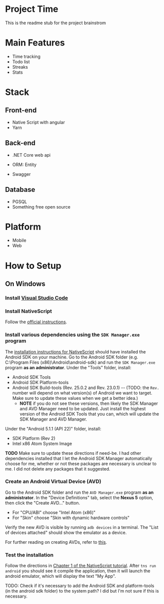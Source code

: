 # Project Time
This is the readme stub for the project brainstrom


# Main Features
* Time tracking
* Todo list
* Streaks
* Stats

# Stack
## Front-end
* Native Script with angular
* Yarn
## Back-end 
* .NET Core web api

* ORM: Entity
* Swagger
## Database
* PGSQL
* Something free open source

# Platform
* Mobile
* Web

# How to Setup

## On Windows
### Install [Visual Studio Code](https://code.visualstudio.com/docs/setup/windows)

### Install NativeScript
Follow the [official instructions](https://docs.nativescript.org/angular/start/quick-setup).

### Install various dependencies using the `SDK Manager.exe` program
The [installation instructions for NativeScript](https://docs.nativescript.org/angular/start/quick-setup) should have installed the Android SDK on your machine. Go to the Android SDK folder (e.g. C:\Program Files (x86)\Android\android-sdk) and run the `SDK Manager.exe` program **as an administrator**.
Under the "Tools" folder, install:
- Android SDK Tools
- Android SDK Platform-tools
- Android SDK Build-tools (Rev. 25.0.2 and Rev. 23.0.1) -- (TODO: the `Rev.` number will depend on what version(s) of Android we want to target. Make sure to update these values when we get a better idea.)
  - **NOTE** if you do not see these versions, then likely the SDK Manager and AVD Manager need to be updated. Just install the highest version of the Android SDK Tools that you can, which will update the SDK Manager and AVD Manager.

Under the "Android 5.1.1 (API 22)" folder, install:
- SDK Platform (Rev 2)
- Intel x86 Atom System Image

**TODO** Make sure to update these directions if need-be. I had other dependencies installed that I let the Android SDK Manager automatically choose for me, whether or not these packages are necessary is unclear to me. I did not delete any packages that it suggested.

### Create an Android Virtual Device (AVD)
Go to the Android SDK folder and run the `AVD Manager.exe` program **as an administrator**.
In the "Device Definitions" tab, select the **Nexus 5** option, then click the "Create AVD..." button.
- For "CPU/ABI" choose "Intel Atom (x86)"
- For "Skin" choose "Skin with dynamic hardware controls"

Verify the new AVD is visible by running `adb devices` in a terminal. The "List of devices attached" should show the emulator as a device.

For further reading on creating AVDs, refer to [this](https://developer.android.com/studio/run/managing-avds.html).

### Test the installation
Follow the directions in [Chapter 1 of the NativeScript tutorial](https://docs.nativescript.org/tutorial/chapter-1). After `tns run android` you should see it compile the application, then it will launch the android emulator, which will display the text "My App".

TODO: Check if it's necessary to add the Android SDK and platform-tools (in the android sdk folder) to the system path? I did but I'm not sure if this is necessary.
